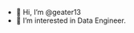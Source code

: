 - 👋 Hi, I’m @geater13
- 👀 I’m interested in Data Engineer.
<!---
geater13/geater13 is a ✨ special ✨ repository because its `README.md` (this file) appears on your GitHub profile.
You can click the Preview link to take a look at your changes.
--->
